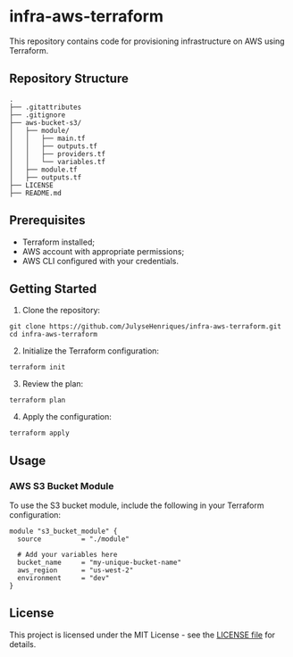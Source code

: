 # infra-aws-terraform

This repository contains code for provisioning infrastructure on AWS using Terraform.

## Repository Structure

```plaintext
.
├── .gitattributes
├── .gitignore
├── aws-bucket-s3/
│   ├── module/
│   │   ├── main.tf
│   │   ├── outputs.tf
│   │   ├── providers.tf
│   │   └── variables.tf
│   ├── module.tf
│   ├── outputs.tf
├── LICENSE
├── README.md
```

## Prerequisites

- Terraform installed;
- AWS account with appropriate permissions;
- AWS CLI configured with your credentials.

## Getting Started

1. Clone the repository:

```shell
git clone https://github.com/JulyseHenriques/infra-aws-terraform.git
cd infra-aws-terraform
```

2. Initialize the Terraform configuration:

```shell
terraform init
```

3. Review the plan:

```shell
terraform plan
```

4. Apply the configuration:

```shell
terraform apply
```

## Usage

### AWS S3 Bucket Module

To use the S3 bucket module, include the following in your Terraform configuration:

```plaintext
module "s3_bucket_module" {
  source          = "./module"

  # Add your variables here
  bucket_name     = "my-unique-bucket-name"
  aws_region      = "us-west-2"  
  environment     = "dev"
}
```

## License

This project is licensed under the MIT License - see the [LICENSE file](./LICENSE) for details.
